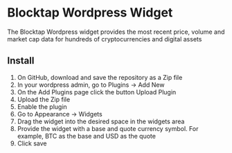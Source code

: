 # Blocktap Wordpress Widget

The Blocktap Wordpress widget provides the most recent price, volume and market cap data for hundreds of cryptocurrencies and digital assets

## Install
1. On GitHub, download and save the repository as a Zip file
1. In your wordpress admin, go to Plugins -> Add New
1. On the Add Plugins page click the button Upload Plugin
1. Upload the Zip file
1. Enable the plugin
1. Go to Appearance -> Widgets
1. Drag the widget into the desired space in the widgets area
1. Provide the widget with a base and quote currency symbol. For example, BTC as the base and USD as the quote
1. Click save
